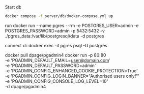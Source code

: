 

Start db
```bash
docker compose -f server/db/docker-compose.yml up
```


run
docker run --name pgres --rm -e POSTGRES_USER=admin -e POSTGRES_PASSWORD=admin -p 5432:5432 -v ./pgres_data:/var/lib/postgresql/data -d postgres

connect cli
docker exec -it pgres psql -U postgres


docker pull dpage/pgadmin4
docker run -p 80:80 \
    -e 'PGADMIN_DEFAULT_EMAIL=user@domain.com' \
    -e 'PGADMIN_DEFAULT_PASSWORD=admin' \
    -e 'PGADMIN_CONFIG_ENHANCED_COOKIE_PROTECTION=True' \
    -e 'PGADMIN_CONFIG_LOGIN_BANNER="Authorised users only!"' \
    -e 'PGADMIN_CONFIG_CONSOLE_LOG_LEVEL=10' \
    -d dpage/pgadmin4
